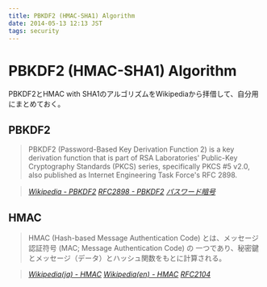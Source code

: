 ```yaml
---
title: PBKDF2 (HMAC-SHA1) Algorithm
date: 2014-05-13 12:13 JST
tags: security
---
```


# PBKDF2 (HMAC-SHA1) Algorithm

PBKDF2とHMAC with SHA1のアルゴリズムをWikipediaから拝借して、自分用にまとめておく。

## PBKDF2
  > PBKDF2 (Password-Based Key Derivation Function 2) is a key derivation function that is part of RSA Laboratories'
  > Public-Key Cryptography Standards (PKCS) series, specifically PKCS #5 v2.0,
  > also published as Internet Engineering Task Force's RFC 2898.

  > <cite>[Wikipedia - PBKDF2](http://en.wikipedia.org/wiki/PBKDF2 "Wikipedia PBKDF2")</cite>
  > <cite>[RFC2898 - PBKDF2](http://tools.ietf.org/html/rfc2898#section-5.2 "RFC of PBKDF2")</cite>
  > <cite>[パスワード暗号](http://sehermitage.web.fc2.com/crypto/pwdcrypt.html)</cite>

## HMAC
  > HMAC (Hash-based Message Authentication Code) とは、メッセージ認証符号 (MAC; Message Authentication Code) の
  > 一つであり、秘密鍵とメッセージ（データ）とハッシュ関数をもとに計算される。

  > <cite>[Wikipedia(ja) - HMAC](http://ja.wikipedia.org/wiki/HMAC "Wikipedia HMAC Japanese")</cite>
  > <cite>[Wikipedia(en) - HMAC](http://en.wikipedia.org/wiki/HMAC "Wikipedia HMAC English")</cite>
  > <cite>[RFC2104](http://tools.ietf.org/html/rfc2104 "RFC of HMAC")</cite>

